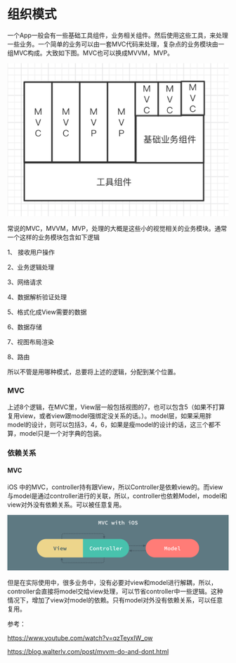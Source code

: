 # 组织模式

一个App一般会有一些基础工具组件，业务相关组件。然后使用这些工具，来处理一些业务。一个简单的业务可以由一套MVC代码来处理，复杂点的业务模块由一组MVC构成。大致如下图。MVC也可以换成MVVM，MVP。

![](SimpleAppArch.png)

常说的MVC，MVVM，MVP，处理的大概是这些小的视觉相关的业务模块。通常一个这样的业务模块包含如下逻辑

1、 接收用户操作

2、业务逻辑处理

3、网络请求

4、数据解析验证处理

5、格式化成View需要的数据

6、数据存储

7、视图布局渲染

8、路由

所以不管是用哪种模式，总要将上述的逻辑，分配到某个位置。



### MVC

上述8个逻辑，在MVC里，View层一般包括视图的7，也可以包含5（如果不打算复用view，或者view跟model强绑定没关系的话。）。model层，如果采用胖model的设计，则可以包括3，4，6，如果是瘦model的设计的话，这三个都不算，model只是一个对字典的包装。



### 依赖关系

#### MVC

iOS 中的MVC，controller持有跟View，所以Controller是依赖view的。而view与model是通过controller进行的关联，所以，controller也依赖Model，model和view对外没有依赖关系。可以被任意复用。

![](MVC-with-ios.jpg)

但是在实际使用中，很多业务中，没有必要对view和model进行解耦，所以，controller会直接将model交给view处理，可以节省controller中一些逻辑。这种情况下，增加了view对model的依赖。只有model对外没有依赖关系，可以任意复用。



参考：

<https://www.youtube.com/watch?v=qzTeyxIW_ow>

<https://blog.walterlv.com/post/mvvm-do-and-dont.html>